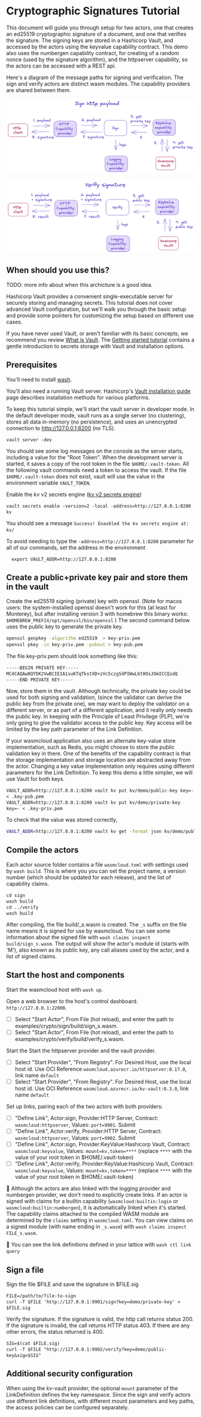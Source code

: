 # Cryptographic Signatures Tutorial

This document will guide you through setup for two actors, one that creates an ed25519 cryptographic signature of a document,
and one that verifies the signature. The signing keys are stored in a Hashicorp Vault, and accessed by the actors 
using the keyvalue capability contract. This demo also uses the numbergen capability contract, for creating of
a random nonce (used by the signature algorithm), and the httpserver capability, so the actors can be accessed with a REST api.

Here's a diagram of the message paths for signing and verification. The sign and verify actors are distinct wasm modules.
The capability providers are shared between them.

![image-actor](./img/sign-actor.png)

![image-actor](./img/verify-actor.png)


## When should you use this?

TODO: more info about when this archicture is a good idea.

Hashicorp Vault provides a convenient single-executable server for securely storing and managing secrets.
This tutorial does not cover advanced Vault configuration, but we'll
walk you through the basic setup and provide some pointers for customizing the setup based on different use cases.

If you have never used Vault, or aren't familiar with its basic concepts, we recommend you review [What is Vault](https://developer.hashicorp.com/vault/tutorials/getting-started/getting-started-intro).
The [Getting started tutorial](https://developer.hashicorp.com/vault/tutorials/getting-started) contains a gentle introduction to secrets storage with Vault and installation options.


## Prerequisites

You'll need to install [wash](https://wasmcloud.dev/overview/installation/).

You'll also need a running Vault server. Hashicorp's [Vault installation guide](https://developer.hashicorp.com/vault/docs/install) page describes installation methods for various platforms.


To keep this tutorial simple, we'll start the vault server in developer mode. In the default developer mode, vault runs as a single server (no clustering), stores all data in-memory (no persistence), and uses an unencrypted connection to http://127.0.0.1:8200 (no TLS).
```
vault server -dev
```

You should see some log messages on the console as the server starts, 
including a value for the "Root Token". When the development server is started, it saves a copy of the root token in the file `$HOME/.vault-token`.
All the following vault commands need a token to access the vault. If the file `$HOME/.vault-token` does not exist, vault will use the value in the environment variable `VAULT_TOKEN`.

Enable the kv v2 secrets engine ([kv v2 secrets engine](https://developer.hashicorp.com/vault/docs/secrets/kv/kv-v2))
```
vault secrets enable -version=2 -local -address=http://127.0.0.1:8200 kv
```

You should see a message `Success! Enavbled the kv secrets engine at: kv/`

To avoid needing to type the `-address=http://127.0.0.1:8200` parameter for all of our commands, set the address in the environment
```
  export VAULT_ADDR=http://127.0.0.1:8200
```


## Create a public+private key pair and store them in the vault

Create the ed25519 signing (private) key with openssl. (Note for macos users: the system-installed openssl doesn't work for this (at least for Monterey), but after installing version 3 with homebrew this binary works: `$HOMEBREW_PREFIX/opt/openssl/bin/openssl` )
The second command below uses the public key to generate the private key.
```sh
openssl genpkey -algorithm ed25519  > key-priv.pem
openssl pkey -in key-priv.pem -pubout > key-pub.pem
```

The file key-priv.pem should look something like this:

```pem
-----BEGIN PRIVATE KEY-----
MC4CAQAwBQYDK2VwBCIEIA1suKTqTkstXD+zVc5czgSdPIWwL6t0OsJOmICCQsdQ
-----END PRIVATE KEY-----
```

Now, store them in the vault. Although technically, the private key could be used for both signing and validation,
(since the validator can derive the public key from the private one), we may want to deploy the validator on a different
server, or as part of a different application, and it really only needs the public key. In keeping with the Principle of Least Privilege (PLP), we're
only going to give the validator access to the public key. Key access will be limited by the key path parameter
of the Link Definition.

If your wasmcloud application also uses an alternate key-value store implementation, such as Redis,
you might choose to store the public validation key in there. One of the benefits of the
capability contract is that the storage implementation and storage location are abstracted away from the actor.
Changing a key value implementation only requires using different parameters for the Link Definition.
To keep this demo a little simpler, we will use Vault for both keys.

```shell
VAULT_ADDR=http://127.0.0.1:8200 vault kv put kv/demo/public-key key=- < .key-pub.pem
VAULT_ADDR=http://127.0.0.1:8200 vault kv put kv/demo/private-key key=- < .key-priv.pem
```

To check that the value was stored correctly,
```sh
VAULT_ADDR=http://127.0.0.1:8200 vault kv get -format json kv/demo/public-key | jq -r '.data.data.key'
```

## Compile the actors

Each actor source folder contains a file `wasmcloud.toml` with settings used by `wash build`. 
This is where you you can set the project name, a version number (which should be updated for each release), and the list of capability claims.

```
cd sign
wash build
cd ../verify
wash build
```
After compiling, the file build/<PROJECT>_s.wasm is created. The `_s` suffix on the file name means it is signed for use by wasmcloud.
You can see some information about the signed file with `wash claims inspect build/sign_s.wasm`. The output will show the actor's module id (starts with 'M'), also known as its public key, any call aliases used by the actor, and a list of signed claims.

## Start the host and components

Start the wasmcloud host with `wash up`.

Open a web browser to the host's control dashboard. `http://127.0.0.1:22000`.
- [ ] Select "Start Actor", From File (hot reload), and enter the path to examples/crypto/sign/build/sign_s.wasm.
- [ ] Select "Start Actor", From File (hot reload), and enter the path to examples/crypto/verify/build/verify_s.wasm.

Start the Start the httpserver provider and the vault provider.
- [ ] Select "Start Provider", "From Registry". For Desired Host, use the local host id. Use OCI Reference `wasmcloud.azurecr.io/httpserver:0.17.0`, link name `default`
- [ ] Select "Start Provider", "From Registry". For Desired Host, use the local host id. Use OCI Reference `wasmcloud.azurecr.io/kv-vault:0.3.0`, link name `default`

Set up links, pairing each of the two actors with both providers:
- [ ] "Define Link", Actor:sign, Provider:HTTP Server, Contract: `wasmcloud:httpserver`, Values: `port=9901`. Submit
- [ ] "Define Link", Actor:verify, Provider:HTTP Server, Contract: `wasmcloud:httpserver`, Values: `port=9902`. Submit
- [ ] "Define Link", Actor:sign, Provider:KeyValue:Hashicorp Vault, Contract: `wasmcloud:keyvalue`, Values: `mount=kv,token=****`  (replace `****` with the value of your root token in $HOME/.vault-token)
- [ ] "Define Link", Actor:verify, Provider:KeyValue:Hashicorp Vault, Contract: `wasmcloud:keyvalue`, Values: `mount=kv,token=****`  (replace `****` with the value of your root token in $HOME/.vault-token)

:small_blue_diamond: Although the actors are also linked with the logging provider and numbergen provider, we don't need to explicitly create links. 
If an actor is signed with claims for a builtin capability (`wasmcloud:builtin:login` or `wasmcloud:builtin:numbergen`), it is automatically linked when it's started. 
The capability claims attached to the compiled WASM module are determined by the `claims` setting in `wasmcloud.toml`. You can view claims on a signed module (with name ending in `_s.wasm`) with `wash claims inspect FILE_s.wasm`.

:small_blue_diamond: You can see the link definitions defined in your lattice with `wash ctl link query`

## Sign a file

Sign the file $FILE and save the signature in $FILE.sig

```shell
FILE=/path/to/file-to-sign
curl -T $FILE 'http://127.0.0.1:9901/sign?key=demo/private-key' > $FILE.sig
```

Verify the signature. If the signature is valid, the http call returns status 200. If the signature is invalid, the call returns HTTP status 403.
If there are any other errors, the status returned is 400.

```shell
SIG=$(cat $FILE.sig)
curl -T $FILE "http://127.0.0.1:9902/verify?key=demo/public-key&sig=$SIG"
```


## Additional security configuration 

When using the kv-vault provider, the optional `mount` parameter of the LinkDefinition defines the key namespace.
Since the sign and verify actors use different link definitions, with different mount parameters and key paths,
the access policies can be configured separately.
